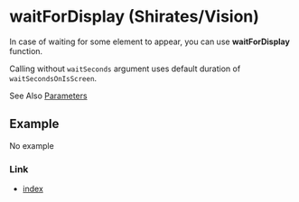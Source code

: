 # waitForDisplay (Shirates/Vision)

In case of waiting for some element to appear, you can use **waitForDisplay** function.

Calling without `waitSeconds` argument uses default duration of `waitSecondsOnIsScreen`.

See Also [Parameters](../parameter/parameters.md)

## Example

No example

### Link

- [index](../../../index.md)
